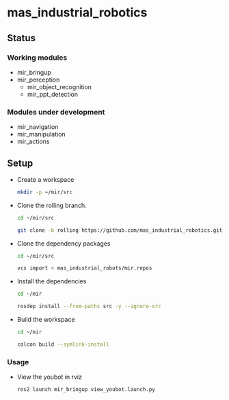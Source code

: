 # mas_industrial_robotics

## Status

### Working modules

- mir_bringup
- mir_perception
  - mir_object_recognition
  - mir_ppt_detection

### Modules under development

- mir_navigation
- mir_manipulation
- mir_actions


## Setup

- Create a workspace
  ```bash
  mkdir -p ~/mir/src
  ```

- Clone the rolling branch.
  ```bash
  cd ~/mir/src

  git clone -b rolling https://github.com/mas_industrial_robotics.git
  ```

- Clone the dependency packages
  ```bash
  cd ~/mir/src

  vcs import < mas_industrial_robots/mir.repos
  ```

- Install the dependencies
  ```bash
  cd ~/mir

  rosdep install --from-paths src -y --ignore-src
  ```

- Build the workspace
  ```bash
  cd ~/mir

  colcon build --symlink-install
  ```

### Usage

  - View the youbot in rviz
    ```bash
    ros2 launch mir_bringup view_youbot.launch.py
    ```
